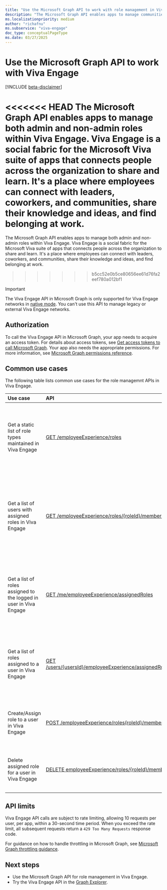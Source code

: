 ```yaml
---
title: "Use the Microsoft Graph API to work with role management in Viva Engage"
description: "The Microsoft Graph API enables apps to manage communities in Viva Engage."
ms.localizationpriority: medium
author: "richafnu"
ms.subservice: "viva-engage"
doc_type: conceptualPageType
ms.date: 03/27/2025
---
```


# Use the Microsoft Graph API to work with Viva Engage

[!INCLUDE [beta-disclaimer](../../includes/beta-disclaimer.md)]

<<<<<<< HEAD
The Microsoft Graph API enables apps to manage both admin and non-admin roles within Viva Engage. Viva Engage is a social fabric for the Microsoft Viva suite of apps that connects people across the organization to share and learn. It's a place where employees can connect with leaders, coworkers, and communities, share their knowledge and ideas, and find belonging at work.
=======
The Microsoft Graph API enables apps to manage both admin and non-admin roles within Viva Engage. Viva Engage is a social fabric for the Microsoft Viva suite of apps that connects people across the organization to share and learn. It's a place where employees can connect with leaders, coworkers, and communities, share their knowledge and ideas, and find belonging at work. 
>>>>>>> b5cc52e0b5ce80656ee61d76fa2eef780a012bf1

> [!IMPORTANT]
> The Viva Engage API in Microsoft Graph is only supported for Viva Engage networks in [native mode](/viva/engage/overview-native-mode). You can't use this API to manage legacy or external Viva Engage networks.

## Authorization

To call the Viva Engage API in Microsoft Graph, your app needs to acquire an access token. For details about access tokens, see [Get access tokens to call Microsoft Graph](/graph/auth/). Your app also needs the appropriate permissions. For more information, see [Microsoft Graph permissions reference](/graph/permissions-reference).

## Common use cases

The following table lists common use cases for the role managemnt APIs in Viva Engage.

| Use case | API | Notes |
|:-----------|:--------|:--------|
| Get a static list of role types maintained in Viva Engage | [GET /employeeExperience/roles](../api/employeeexperience-post-communities.md) | If successful, this method returns a `200 OK` response code and a list of roles in the response body. |
| Get a list of users with assigned roles in Viva Engage | [GET /employeeExperience/roles/{roleId}/members](../api/engagementasyncoperation-get.md) | If successful, this method returns a `200 OK` response code and a list of engagement role members in the response body. |
| Get a list of roles assigned to the logged in user in Viva Engage | [GET /me/employeeExperience/assignedRoles](../api/engagementasyncoperation-get.md) | If successful, this method returns a `200 OK` response code and a list of roles object in the response body. |
| Get a list of roles assigned to a user in Viva Engage | [GET /users/{usersId}/employeeExperience/assignedRoles/{engagementRoleId}/members](../api/engagementasyncoperation-get.md) | If successful, this method returns a `200 OK` response code and a list of roles object in the response body. |
| Create/Assign role to a user in Viva Engage | [POST /employeeExperience/roles(roleId)/members](../api/community-update.md) | If successful, this method returns a `204 No Content response` code.|
| Delete assigned role for a user in Viva Engage | [DELETE employeeExperience/roles/{roleId}/members/{userId}](../api/community-delete.md) | If successful, this method demotes a user from a role in Viva Engage. |

## API limits

Viva Engage API calls are subject to rate limiting, allowing 10 requests per user, per app, within a 30-second time period. When you exceed the rate limit, all subsequent requests return a `429 Too Many Requests` response code. 

For guidance on how to handle throttling in Microsoft Graph, see [Microsoft Graph throttling guidance](/graph/throttling).

## Next steps

- Use the Microsoft Graph API for role management in Viva Engage.
- Try the Viva Engage API in the [Graph Explorer](https://developer.microsoft.com/graph/graph-explorer).
